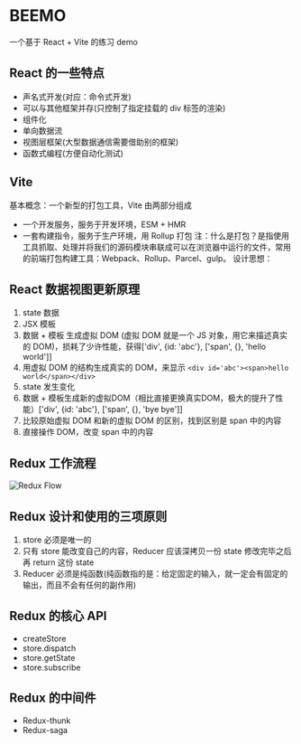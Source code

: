 # BEEMO

一个基于 React + Vite 的练习 demo

## React 的一些特点

- 声名式开发(对应：命令式开发)
- 可以与其他框架并存(只控制了指定挂载的 div 标签的渲染)
- 组件化
- 单向数据流
- 视图层框架(大型数据通信需要借助别的框架)
- 函数式编程(方便自动化测试)

## Vite
基本概念：一个新型的打包工具，Vite 由两部分组成
- 一个开发服务，服务于开发环境，ESM + HMR
- 一套构建指令，服务于生产环境，用 Rollup 打包
注：什么是打包？是指使用工具抓取、处理并将我们的源码模块串联成可以在浏览器中运行的文件，常用的前端打包构建工具：Webpack、Rollup、Parcel、gulp。
设计思想：

## React 数据视图更新原理

1. state 数据
2. JSX 模板
3. 数据 + 模板 生成虚拟 DOM (虚拟 DOM 就是一个 JS 对象，用它来描述真实的 DOM)，损耗了少许性能，获得['div', {id: 'abc'}, ['span', {}, 'hello world']]
4. 用虚拟 DOM 的结构生成真实的 DOM，来显示 `<div id='abc'><span>hello world</span></div>`
5. state 发生变化
6. 数据 + 模板生成新的虚拟DOM（相比直接更换真实DOM，极大的提升了性能）['div', {id: 'abc'}, ['span', {}, 'bye bye']]
7. 比较原始虚拟 DOM 和新的虚拟 DOM 的区别，找到区别是 span 中的内容
8. 直接操作 DOM，改变 span 中的内容


## Redux 工作流程

![Redux Flow](https://raw.githubusercontent.com/daluozha/MyPostImage/master/Redux-Flow.png)

## Redux 设计和使用的三项原则

1. store 必须是唯一的
2. 只有 store 能改变自己的内容，Reducer 应该深拷贝一份 state 修改完毕之后再 return 这份 state
3. Reducer 必须是纯函数(纯函数指的是：给定固定的输入，就一定会有固定的输出，而且不会有任何的副作用)

## Redux 的核心 API

- createStore
- store.dispatch
- store.getState
- store.subscribe

## Redux 的中间件

- Redux-thunk
- Redux-saga